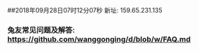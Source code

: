 ##2018年09月28日07时12分07秒 新址: 159.65.231.135
### 兔友常见问题及解答: https://github.com/wanggonging/d/blob/w/FAQ.md
